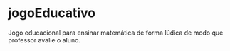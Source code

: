 # jogoEducativo
Jogo educacional para ensinar matemática de forma lúdica de modo que professor avalie o aluno. 
